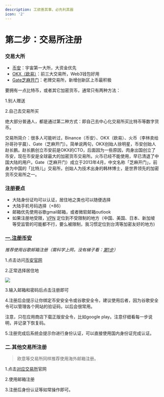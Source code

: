 ```yaml
---
description: 工欲善其事，必先利其器
icon: '2'
---
```


# 第二步：交易所注册

### 交易大所 <a href="#jiao-yi-da-suo" id="jiao-yi-da-suo"></a>

* [币安](https://accounts.binance.com/zh-CN/register?ref=%20JM6ELQJ3)：宇宙第一大所，大资金优先
* [OKX（欧易）](https://okx.com/join/7033095)：前三大交易所，Web3钱包好用
* [Gate芝麻开门](https://www.gt-io.best/zh/signup?ref=XLOVEBTC\&ref_type=103)：老牌交易所，新增创新区上币最积极

要拥有一点比特币，或者其它加密货币，通常只有两种方法：

1.别人赠送

2.自己去交易所买

绝大部分普通人，都是通过第二种方式：即自己去中心化交易所买比特币等数字货币。

交易所简介：很多人可能听过，Binance（币安）、OKX（欧易）、火币（李林卖给孙哥孙宇晨）、Gate（芝麻开门）。简单说两句，OKX创始人徐明星，币安创始人赵长鹏。赵长鹏创立币安前是OKX的CTO，后面因为一些原因，肉身出国创立了币安，现在币安是全球最大的加密货币交易所。火币已经不能使用，早已清退了中国大陆的用户。Gate（芝麻开门）成立于2013年4月，中文名称「芝麻开门」，前身为中国的「比特儿」交易所，创始人为技术出身的韩林博士，是世界领先的加密货币交易所之一。

### 注册要点 <a href="#zhu-ce-yao-dian" id="zhu-ce-yao-dian"></a>

* 大陆身份证均可以认证，居住地之类也可以随便选择
* 大陆手机号码选择（+86）
* 邮箱优先使用谷歌gmail邮箱，或者微软邮箱outlook
* 如果注册地受限，[VPN](https://fbinv02.fbaff.cc/auth/register?code=vsqKKtp2) 定位到不受限制的地方（中国、美国、日本、新加坡等受监管的可能都不行，要么被限制，我习惯定位到台湾等加密友好的地方)

### [一.注册币安](https://accounts.binance.com/zh-CN/register?ref=%20JM6ELQJ3) <a href="#yi-.-zhu-ce-bi-an" id="yi-.-zhu-ce-bi-an"></a>

_推荐使用谷歌邮箱注册（需科学上网，没有梯子看：_[_第1步_](di-yi-bu-ke-xue-shang-wang.md)_）_

1.点击访问[币安官网](https://accounts.binance.com/zh-CN/register?ref=%20JM6ELQJ3)

2.正常选择居住地

![](https://btcdayu.gitbook.io/~gitbook/image?url=https%3A%2F%2Fimages.mirror-media.xyz%2Fpublication-images%2F5WnbSmm91UM26cJYQnrGr.png%3Fheight%3D314%26width%3D358\&width=768\&dpr=4\&quality=100\&sign=4335b31c\&sv=1)

3.输入邮箱和密码后点击注册即可

4.注册后会提示让你绑定币安安全令或谷歌安全令，建议使用后者，因为谷歌安全令可以管理各个网站的验证码，以后会很常用。

注意，只在应用商店下载正版安全令，比如google play。注意仔细看每一步说明，并记录下恢复码。

5.注册完成后系统会提示你进行身份认证，可以直接使用国内身份证完成认证。

### 二.其他交易所注册 <a href="#er-.bitget-zhu-ce" id="er-.bitget-zhu-ce"></a>

> 欧意等交易所同样推荐使用海外邮箱注册。

1.点击[对应交易所](di-er-bu-jiao-yi-suo-zhu-ce.md#jiao-yi-da-suo)官网

2.使用邮箱注册

3.注册后身份认证等如常操作即可。
